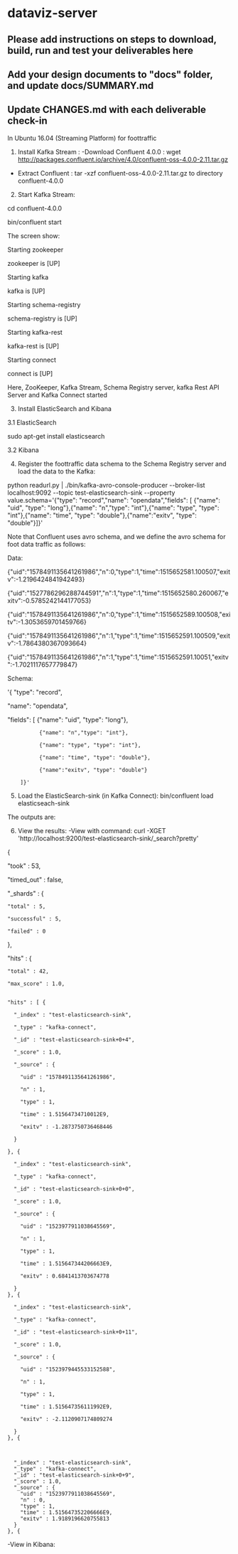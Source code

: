 # dataviz-server

## Please add instructions on steps to download, build, run and test your deliverables here
## Add your design documents to "docs" folder, and update docs/SUMMARY.md
## Update CHANGES.md with each deliverable check-in
In Ubuntu 16.04 (Streaming Platform) for foottraffic

1. Install Kafka Stream :
-Download Confluent 4.0.0 : wget http://packages.confluent.io/archive/4.0/confluent-oss-4.0.0-2.11.tar.gz
- Extract Confluent : tar -xzf confluent-oss-4.0.0-2.11.tar.gz to directory confluent-4.0.0

2. Start Kafka Stream: 

  cd confluent-4.0.0
  
  bin/confluent start
  
  The screen show: 
  
  Starting zookeeper
  
zookeeper is [UP]

Starting kafka

kafka is [UP]

Starting schema-registry

schema-registry is [UP]

Starting kafka-rest

kafka-rest is [UP]


Starting connect

connect is [UP]

Here, ZooKeeper, Kafka Stream, Schema Registry server, kafka Rest API Server and Kafka Connect started

3. Install ElasticSearch and Kibana

3.1  ElasticSearch

sudo apt-get install elasticsearch

3.2  Kibana

4. Register the foottraffic data schema to the Schema Registry server and load the data to the Kafka:

python readurl.py | ./bin/kafka-avro-console-producer --broker-list localhost:9092 --topic test-elasticsearch-sink --property value.schema='{"type": "record","name": "opendata","fields": [ {"name": "uid", "type": "long"},{"name": "n","type": "int"},{"name": "type", "type": "int"},{"name": "time", "type": "double"},{"name":"exitv", "type": "double"}]}'


Note that Confluent uses avro schema, and we define the avro schema for foot data traffic as follows: 

Data:

{"uid":"1578491135641261986","n":0,"type":1,"time":1515652581.100507,"exitv":-1.2196424841942493}

{"uid":"1527786296288744591","n":1,"type":1,"time":1515652580.260067,"exitv":-0.5785242144177053}

{"uid":"1578491135641261986","n":0,"type":1,"time":1515652589.100508,"exitv":-1.3053659701459766}

{"uid":"1578491135641261986","n":1,"type":1,"time":1515652591.100509,"exitv":-1.7864380367093664}

{"uid":"1578491135641261986","n":1,"type":1,"time":1515652591.10051,"exitv":-1.7021117657779847}


Schema: 

'{ "type": "record",

   "name": "opendata",
   
   "fields": [ {"name": "uid", "type": "long"},
   
              {"name": "n","type": "int"},
              
              {"name": "type", "type": "int"},
              
              {"name": "time", "type": "double"},
              
              {"name":"exitv", "type": "double"}
        
        ]}'
        

5. Load the ElasticSearch-sink (in Kafka Connect):
bin/confluent load elasticseach-sink

The outputs are: 

6. View the results:
-View with command: curl -XGET 'http://localhost:9200/test-elasticsearch-sink/_search?pretty'



{

  "took" : 53,
  
  "timed_out" : false,
  
  "_shards" : {
  
    "total" : 5,
    
    "successful" : 5,
    
    "failed" : 0
    
  },
  
  "hits" : {
  
    "total" : 42,
    
    "max_score" : 1.0,
    
    
    "hits" : [ {
    
      "_index" : "test-elasticsearch-sink",
      
      "_type" : "kafka-connect",
      
      "_id" : "test-elasticsearch-sink+0+4",
      
      "_score" : 1.0,
      
      "_source" : {
      
        "uid" : "1578491135641261986",
        
        "n" : 1,
        
        "type" : 1,
        
        "time" : 1.51564734710012E9,
        
        "exitv" : -1.2873750736468446
        
      }
      
    }, {
    
      "_index" : "test-elasticsearch-sink",
      
      "_type" : "kafka-connect",
      
      "_id" : "test-elasticsearch-sink+0+0",
      
      "_score" : 1.0,
      
      "_source" : {
      
        "uid" : "1523977911038645569",
        
        "n" : 1,
        
        "type" : 1,
        
        "time" : 1.515647344206663E9,
        
        "exitv" : 0.6841413703674778
        
      }
    }, {
    
      "_index" : "test-elasticsearch-sink",
      
      "_type" : "kafka-connect",
      
      "_id" : "test-elasticsearch-sink+0+11",
      
      "_score" : 1.0,
      
      "_source" : {
      
        "uid" : "1523979445533152588",
        
        "n" : 1,
        
        "type" : 1,
        
        "time" : 1.515647356111992E9,
        
        "exitv" : -2.1120907174809274
        
      }
    }, {
    
    
    
      "_index" : "test-elasticsearch-sink",
      "_type" : "kafka-connect",
      "_id" : "test-elasticsearch-sink+0+9",
      "_score" : 1.0,
      "_source" : {
        "uid" : "1523977911038645569",
        "n" : 0,
        "type" : 1,
        "time" : 1.515647352206666E9,
        "exitv" : 1.9189196620755813
      }
    }, {
     

-View in Kibana:
              






  
  


